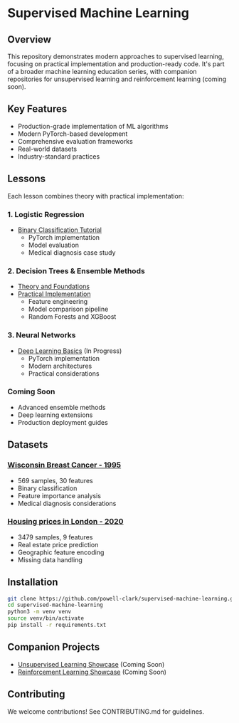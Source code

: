 # Supervised Machine Learning

## Overview
This repository demonstrates modern approaches to supervised learning, focusing on practical implementation and production-ready code. It's part of a broader machine learning education series, with companion repositories for unsupervised learning and reinforcement learning (coming soon).

## Key Features
- Production-grade implementation of ML algorithms
- Modern PyTorch-based development
- Comprehensive evaluation frameworks
- Real-world datasets
- Industry-standard practices

## Lessons
Each lesson combines theory with practical implementation:

### 1. Logistic Regression
- [Binary Classification Tutorial](notebooks/1_logistic_regression.ipynb)
  - PyTorch implementation
  - Model evaluation
  - Medical diagnosis case study

### 2. Decision Trees & Ensemble Methods
- [Theory and Foundations](notebooks/2a_decision_trees_theory.ipynb)
- [Practical Implementation](notebooks/2b_decision_trees_practical.ipynb)
  - Feature engineering
  - Model comparison pipeline
  - Random Forests and XGBoost

### 3. Neural Networks
- [Deep Learning Basics](notebooks/3_neural_networks.ipynb) (In Progress)
  - PyTorch implementation
  - Modern architectures
  - Practical considerations

### Coming Soon
- Advanced ensemble methods
- Deep learning extensions
- Production deployment guides

## Datasets
### [Wisconsin Breast Cancer - 1995](https://archive.ics.uci.edu/dataset/17/breast+cancer+wisconsin+diagnostic)
- 569 samples, 30 features
- Binary classification
- Feature importance analysis
- Medical diagnosis considerations

### [Housing prices in London - 2020](https://www.kaggle.com/datasets/arnavkulkarni/housing-prices-in-london) 
- 3479 samples, 9 features
- Real estate price prediction
- Geographic feature encoding
- Missing data handling

## Installation
```bash
git clone https://github.com/powell-clark/supervised-machine-learning.git
cd supervised-machine-learning
python3 -m venv venv
source venv/bin/activate
pip install -r requirements.txt
```

## Companion Projects
- [Unsupervised Learning Showcase](https://github.com/powell-clark/unnsupervised-machine-learning) (Coming Soon)
- [Reinforcement Learning Showcase](https://github.com/powell-clark/reinforcement-machine-learning) (Coming Soon)

## Contributing
We welcome contributions! See CONTRIBUTING.md for guidelines.